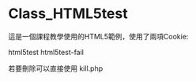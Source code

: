 Class_HTML5test
===============
這是一個課程教學使用的HTML5範例，使用了兩項Cookie:

html5test
html5test-fail

若要刪除可以直接使用 kill.php
